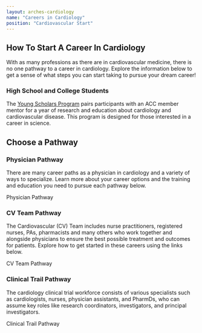 ```yaml
---
layout: arches-cardiology
name: "Careers in Cardiology"
position: "Cardiovascular Start"
---
```


## How To Start A Career In Cardiology

With as many professions as there are in cardiovascular medicine, there is no one pathway to a career in cardiology. Explore the information below to get a sense of what steps you can start taking to pursue your dream career!

### High School and College Students

The [Young Scholars Program](#) pairs participants with an ACC member mentor for a year of research and education about cardiology and cardiovascular disease. This program is designed for those interested in a career in science.

<div class="bg_acc br_radius c_white color_inherit inherit links_dark p_4 reading-typography">
<h2 class="text_center br-b_1 br_solid p-b_3 m-b_3">Choose a Pathway</h2>
<div class="grid gap_4 grid columns_3:lg">
<div class="p_3 relative">

<h3>Physician Pathway</h3>
<p>There are many career paths as a physician in cardiology and a variety of ways to specialize. Learn more about your career options and the training and education you need to pursue each pathway below.</p>

<a class="btn btn-primary font_medium expanded-click-area">Physician Pathway</a>

</div>
<div class="p_3 relative">

<h3>CV Team Pathway</h3>
<p>The Cardiovascular (CV) Team includes nurse practitioners, registered nurses, PAs, pharmacists and many others who work together and alongside physicians to ensure the best possible treatment and outcomes for patients. Explore how to get started in these careers using the links below.</p>
<a class="btn btn-primary font_medium expanded-click-area">CV Team Pathway</a>

</div>
<div class="p_3 relative">

<h3>Clinical Trail Pathway</h3>
<p>The cardiology clinical trial workforce consists of various specialists such as cardiologists, nurses, physician assistants, and PharmDs, who can assume key roles like research coordinators, investigators, and principal investigators.</p>
<a class="btn btn-primary font_medium expanded-click-area">Clinical Trail Pathway</a>

</div>
</div>
</div>

